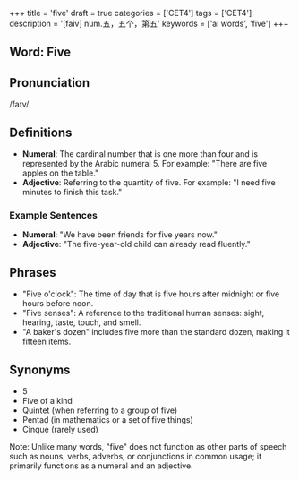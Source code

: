 +++
title = 'five'
draft = true
categories = ['CET4']
tags = ['CET4']
description = '[faiv] num.五，五个，第五'
keywords = ['ai words', 'five']
+++

## Word: Five

## Pronunciation
/faɪv/

## Definitions
- **Numeral**: The cardinal number that is one more than four and is represented by the Arabic numeral 5. For example: "There are five apples on the table."
- **Adjective**: Referring to the quantity of five. For example: "I need five minutes to finish this task."
  
### Example Sentences
- **Numeral**: "We have been friends for five years now."
- **Adjective**: "The five-year-old child can already read fluently."

## Phrases
- "Five o'clock": The time of day that is five hours after midnight or five hours before noon.
- "Five senses": A reference to the traditional human senses: sight, hearing, taste, touch, and smell.
- "A baker's dozen" includes five more than the standard dozen, making it fifteen items.

## Synonyms
- 5
- Five of a kind
- Quintet (when referring to a group of five)
- Pentad (in mathematics or a set of five things)
- Cinque (rarely used)

Note: Unlike many words, "five" does not function as other parts of speech such as nouns, verbs, adverbs, or conjunctions in common usage; it primarily functions as a numeral and an adjective.

